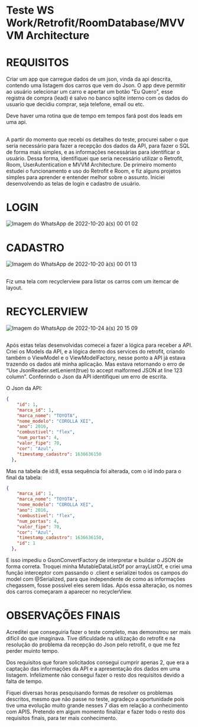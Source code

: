 # Teste WS Work/Retrofit/RoomDatabase/MVVVM Architecture

# REQUISITOS

<div>
Criar um app que carregue dados de um json, vinda da api descrita, contendo uma listagem dos carros que vem do Json. O app deve permitir ao usuário selecionar um carro e apertar um botão "Eu Quero", esse registra de compra (lead) é salvo no banco sqlite interno com os dados do usuario que decidiu comprar, seja telefone, email ou etc.
  
  Deve haver uma rotina que de tempo em tempos fará post dos leads em uma api.
  
</div>

##

<div>
A partir do momento que recebi os detalhes do teste, procurei saber o que seria necessário para fazer a recepção dos dados da API, para fazer o SQL de forma mais simples, e as informações necessárias para identificar o usuário. 
Dessa forma, identifiquei que seria necessário utilizar o Retrofit, Room, UserAutentication e MVVM Architecture.
De primeiro momento estudei o funcionamento e uso do Retrofit e Room, e fiz alguns projetos simples para aprender e entender melhor sobre o assunto. 
Iniciei desenvolvendo as telas de login e cadastro de usuário.
 
</div>

##

# LOGIN
![Imagem do WhatsApp de 2022-10-20 à(s) 00 01 02](https://user-images.githubusercontent.com/51803873/197648596-7eac1057-b112-4e0c-8d10-5c370d6ac6ca.jpg)

# CADASTRO
![Imagem do WhatsApp de 2022-10-20 à(s) 00 01 13](https://user-images.githubusercontent.com/51803873/197648690-41f72c71-9b30-4a80-a81d-b227d8626587.jpg)

##

<div>
  Fiz uma tela com recyclerview para listar os carros com um itemcar de layout.
</div>

##

# RECYCLERVIEW
![Imagem do WhatsApp de 2022-10-24 à(s) 20 15 09](https://user-images.githubusercontent.com/51803873/197648849-f5d01876-15e6-45c0-935b-024e00001b1a.jpg)

##

<div>
Após estas telas desenvolvidas comecei a fazer a lógica para receber a API. Criei os Models da API, e a lógica dentro dos services do retrofit, criando também o ViewModel e o ViewModelFactory, nesse ponto a API já estava trazendo os dados até minha aplicação. 
Mas estava retornando o erro de “Use JsonReader.setLenient(true) to accept malformed JSON at line 123 column”.
Conferindo o Json da API identifiquei um erro de escrita.
  
</div>

O Json da API:
```json
{
    "id": 1,
    "marca_id": 1,
    "marca_nome": "TOYOTA",
    "nome_modelo": "COROLLA XEI",
    "ano": 2016,
    "combustivel": "flex",
    "num_portas": 4,
    "valor_fipe": 70,
    "cor": "Azul",
    "timestamp_cadastro": 1636636150
  },

```

Mas na tabela de id:8, essa sequência foi alterada, com o id indo para o final da tabela:

```json
{
    "marca_id": 1,
    "marca_nome": "TOYOTA",
    "nome_modelo": "COROLLA XEI",
    "ano": 2016,
    "combustivel": "flex",
    "num_portas": 4,
    "valor_fipe": 70,
    "cor": "Azul",
    "timestamp_cadastro": 1636636150,
    "id": 1
  },

```

<div>
E isso impediu o GsonConvertFactory de interpretar e buildar o JSON de forma correta. Troquei minha MutableDataListOf por arrayListOf, e criei uma função interceptor com passando o .client e serializei todos os campos do model com @Serialized, para que independente de como as informações chegassem, fosse possível eles serem lidas. Após essa alteração, os nomes dos carros começaram a aparecer no recyclerView.
</div>

##

# OBSERVAÇÕES FINAIS

<div>
  Acreditei que conseguiria fazer o teste completo, mas demonstrou ser mais difícil do que imaginava. Tive dificuldade na utilização do retrofit e na resolução do problema da recepção do Json pelo retrofit, o que me fez perder muinto tempo.
  
  Dos requisitos que foram solicitados consegui cumprir apenas 2, que era a captação das informações da API e a apresentação dos dados em uma listagem. Infelizmente não consegui fazer o resto dos requisitos devido a falta de tempo.
  
  Fiquei diversas horas pesquisando formas de resolver os problemas descritos, mesmo que não passe no teste, agradeço a oportunidade pois tive uma evolução muito grande nesses 7 dias em relação a conhecimento com APIS. Pretendo em algum momento finalizar e fazer todo o resto dos requisitos finais, para ter mais conhecimento.

</div>


